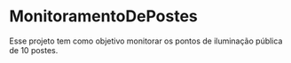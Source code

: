 # MonitoramentoDePostes
 Esse projeto tem como objetivo monitorar os pontos de iluminação pública de 10 postes. 
